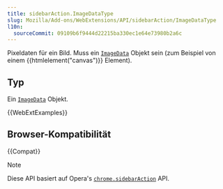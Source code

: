 ```yaml
---
title: sidebarAction.ImageDataType
slug: Mozilla/Add-ons/WebExtensions/API/sidebarAction/ImageDataType
l10n:
  sourceCommit: 09109b6f9444d22215ba330ec1e64e73980b2a6c
---
```


Pixeldaten für ein Bild. Muss ein [`ImageData`](/de/docs/Web/API/ImageData) Objekt sein (zum Beispiel von einem {{htmlelement("canvas")}} Element).

## Typ

Ein [`ImageData`](/de/docs/Web/API/ImageData) Objekt.

{{WebExtExamples}}

## Browser-Kompatibilität

{{Compat}}

> [!NOTE]
> Diese API basiert auf Opera's [`chrome.sidebarAction`](https://help.opera.com/en/extensions/sidebar-action-api/) API.
